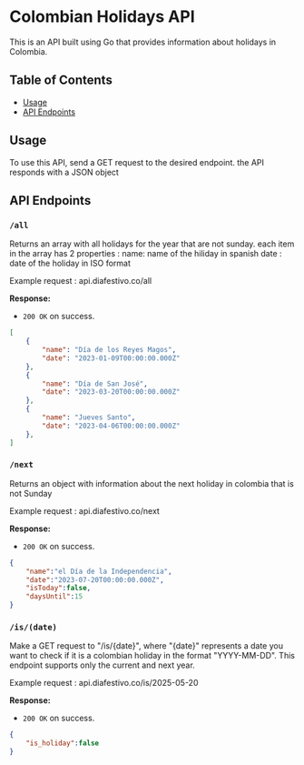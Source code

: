 # Colombian Holidays API

This is an API built using Go that provides information about holidays in Colombia.

## Table of Contents

- [Usage](#usage)
- [API Endpoints](#api-endpoints)

## Usage

To use this API, send a GET request to the desired endpoint. the API responds with a JSON object

## API Endpoints

### `/all`

Returns an array with all holidays for the year that are not sunday.
each item in the array has 2 properties : 
name: name of the hiliday in spanish
date : date of the holiday in ISO format 

Example request : api.diafestivo.co/all

**Response:**

- `200 OK` on success.

```json
[
	{
		"name": "Día de los Reyes Magos",
		"date": "2023-01-09T00:00:00.000Z"
	},
	{
		"name": "Día de San José",
		"date": "2023-03-20T00:00:00.000Z"
	},
	{
		"name": "Jueves Santo",
		"date": "2023-04-06T00:00:00.000Z"
	},
]
```

### `/next`

Returns an object with information about the next holiday in colombia that is not Sunday 

Example request : api.diafestivo.co/next

**Response:**

- `200 OK` on success.

```json
{
	"name":"el Día de la Independencia",
	"date":"2023-07-20T00:00:00.000Z",
	"isToday":false,
	"daysUntil":15
}
```

### `/is/(date)`

Make a GET request to "/is/{date}", where "{date}" represents a date you want to check if it is a colombian holiday in the format "YYYY-MM-DD". This endpoint supports only the current and next year.

Example request : api.diafestivo.co/is/2025-05-20

**Response:**

- `200 OK` on success.

```json
{
	"is_holiday":false 
}
```